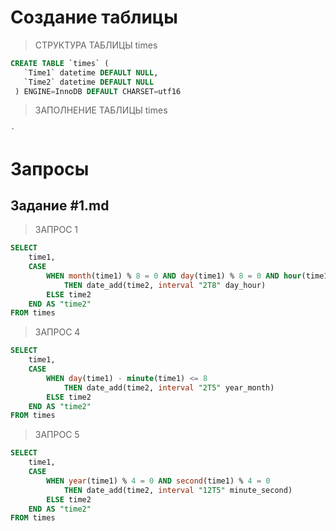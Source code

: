 # Создание таблицы

>СТРУКТУРА ТАБЛИЦЫ times
```sql
CREATE TABLE `times` (
   `Time1` datetime DEFAULT NULL,
   `Time2` datetime DEFAULT NULL
 ) ENGINE=InnoDB DEFAULT CHARSET=utf16
```

>ЗАПОЛНЕНИЕ ТАБЛИЦЫ times
```sql
-
```

# Запросы

## Задание #1.md

>ЗАПРОС 1
```sql
SELECT
	time1,
	CASE
		WHEN month(time1) % 8 = 0 AND day(time1) % 8 = 0 AND hour(time1) % 8 = 0 AND minute(time1) % 8 = 0 AND second(time1) % 8 = 0
			THEN date_add(time2, interval "2T8" day_hour)
		ELSE time2
	END AS "time2"
FROM times
```

>ЗАПРОС 4
```sql
SELECT
	time1,
	CASE
		WHEN day(time1) - minute(time1) <= 8
			THEN date_add(time2, interval "2T5" year_month)
		ELSE time2
	END AS "time2"
FROM times
```

>ЗАПРОС 5
```sql
SELECT
	time1,
	CASE
		WHEN year(time1) % 4 = 0 AND second(time1) % 4 = 0
			THEN date_add(time2, interval "12T5" minute_second)
		ELSE time2
	END AS "time2"
FROM times
```


